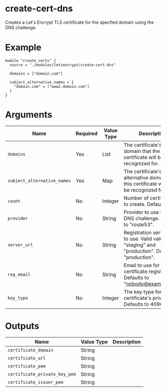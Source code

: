 # create-cert-dns

Creates a Let's Encrypt TLS certificate for the specfied domain using the DNS challenge.

# Example

```hcl
module "create_certs" {
  source = "./modules/letsencrypt/create-cert-dns"

  domains = ["domain.com"]

  subject_alternative_names = {
    "domain.com" = ["www2.domain.com"]
  }
}
```

# Arguments

| Name                      | Required | Value Type | Description
|---------------------------| -------- | ---------- | -----------
|`domains`                  | Yes      | List       | The certificate's primary domain that the certificate will be recognized for.
|`subject_alternative_names`| Yes      | Map        | The certificate's subject alternative domains that this certificate will also be recognized for.
|`count`                    | No       | Integer    | Number of certificates to create. Defaults to 1.
|`provider`                 | No       | String     | Provider to use for the DNS challenge. Defaults to "route53".
|`server_url`               | No       | String     | Registration server URL to use. Valid values are "staging" and "production". Defaults to "production".
|`reg_email`                | No       | String     | Email to use for certificate registration. Defaults to "nobody@example.com"
|`key_type`                 | No       | Integer    | The key type for the certificate's private key. Defaults to 4096.

# Outputs

| Name                         | Value Type | Description
|----------------------------- | ---------- | -----------
|`certificate_domain`          | String     | 
|`certificate_url`             | String     |
|`certificate_pem`             | String     |
|`certificate_private_key_pem` | String     | 
|`certificate_issuer_pem`      | String     | 
